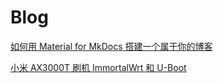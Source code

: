 # Blog

[如何用 Material for MkDocs 搭建一个属于你的博客](./blog/posts/Material_for_MkDocs_configuration_and_deployment.md)

[小米 AX3000T 刷机 ImmortalWrt 和 U-Boot](./blog/posts/Xiaomi%20AX3000T%20Brush%20with%20ImmortalWrt%20and%20U-Boot.md)
